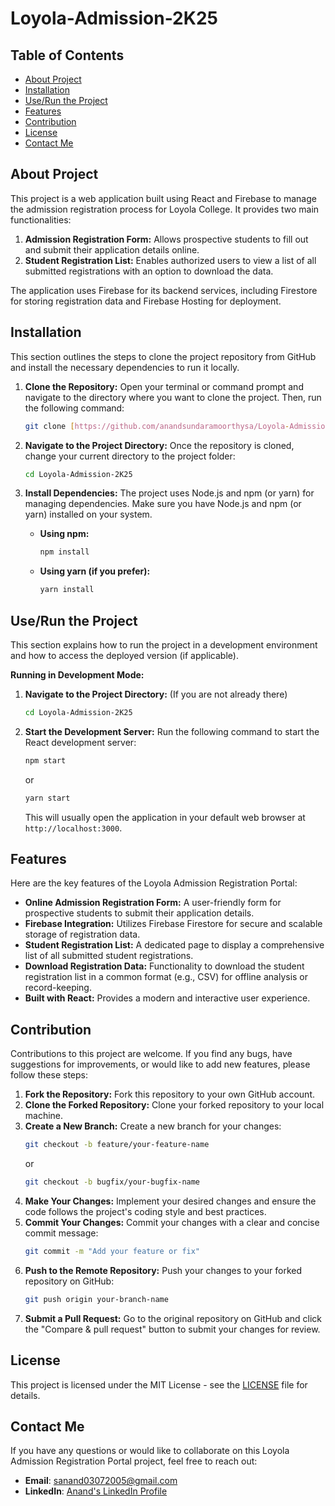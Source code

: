# Loyola-Admission-2K25

## Table of Contents

- [About Project](#about-project)
- [Installation](#installation)
- [Use/Run the Project](#userun-the-project)
- [Features](#features)
- [Contribution](#contribution)
- [License](#license)
- [Contact Me](#contact-me)

## About Project

This project is a web application built using React and Firebase to manage the admission registration process for Loyola College. It provides two main functionalities:

1.  **Admission Registration Form:** Allows prospective students to fill out and submit their application details online.
2.  **Student Registration List:** Enables authorized users to view a list of all submitted registrations with an option to download the data.

The application uses Firebase for its backend services, including Firestore for storing registration data and Firebase Hosting for deployment.

## Installation

This section outlines the steps to clone the project repository from GitHub and install the necessary dependencies to run it locally.

1.  **Clone the Repository:**
    Open your terminal or command prompt and navigate to the directory where you want to clone the project. Then, run the following command:

    ```bash
    git clone [https://github.com/anandsundaramoorthysa/Loyola-Admission-2K25.git](https://www.google.com/search?q=https://github.com/anandsundaramoorthysa/Loyola-Admission-2K25.git)
    ```

2.  **Navigate to the Project Directory:**
    Once the repository is cloned, change your current directory to the project folder:

    ```bash
    cd Loyola-Admission-2K25
    ```

3.  **Install Dependencies:**
    The project uses Node.js and npm (or yarn) for managing dependencies. Make sure you have Node.js and npm (or yarn) installed on your system.

    * **Using npm:**
        ```bash
        npm install
        ```

    * **Using yarn (if you prefer):**
        ```bash
        yarn install
        ```

## Use/Run the Project

This section explains how to run the project in a development environment and how to access the deployed version (if applicable).

**Running in Development Mode:**

1.  **Navigate to the Project Directory:** (If you are not already there)
    ```bash
    cd Loyola-Admission-2K25
    ```

2.  **Start the Development Server:**
    Run the following command to start the React development server:

    ```bash
    npm start
    ```
    or
    ```bash
    yarn start
    ```

    This will usually open the application in your default web browser at `http://localhost:3000`.

## Features

Here are the key features of the Loyola Admission Registration Portal:

* **Online Admission Registration Form:** A user-friendly form for prospective students to submit their application details.
* **Firebase Integration:** Utilizes Firebase Firestore for secure and scalable storage of registration data.
* **Student Registration List:** A dedicated page to display a comprehensive list of all submitted student registrations.
* **Download Registration Data:** Functionality to download the student registration list in a common format (e.g., CSV) for offline analysis or record-keeping.
* **Built with React:** Provides a modern and interactive user experience.

## Contribution

Contributions to this project are welcome. If you find any bugs, have suggestions for improvements, or would like to add new features, please follow these steps:

1.  **Fork the Repository:** Fork this repository to your own GitHub account.
2.  **Clone the Forked Repository:** Clone your forked repository to your local machine.
3.  **Create a New Branch:** Create a new branch for your changes:
    ```bash
    git checkout -b feature/your-feature-name
    ```
    or
    ```bash
    git checkout -b bugfix/your-bugfix-name
    ```
4.  **Make Your Changes:** Implement your desired changes and ensure the code follows the project's coding style and best practices.
5.  **Commit Your Changes:** Commit your changes with a clear and concise commit message:
    ```bash
    git commit -m "Add your feature or fix"
    ```
6.  **Push to the Remote Repository:** Push your changes to your forked repository on GitHub:
    ```bash
    git push origin your-branch-name
    ```
7.  **Submit a Pull Request:** Go to the original repository on GitHub and click the "Compare & pull request" button to submit your changes for review.

## License

This project is licensed under the MIT License - see the [LICENSE](LICENSE) file for details.

## Contact Me

If you have any questions or would like to collaborate on this Loyola Admission Registration Portal project, feel free to reach out:

- **Email**: [sanand03072005@gmail.com](mailto:sanand03072005@gmail.com?subject=Inquiry%20About%20Loyola%20Admission%20Registration%20Project&body=Hi%20Anand,%0A%0AI'm%20interested%20in%20learning%20more%20about%20the%20Loyola%20Admission%20Registration%20project%20you%20developed.%20I%20have%20some%20questions%20and%20would%20like%20to%20discuss%20potential%20collaborations.%0A%0AThank%20you!%0A%0ABest%20regards,%0A[Your%20Name])
- **LinkedIn**: [Anand's LinkedIn Profile](https://www.linkedin.com/in/anandsundaramoorthysa/)
